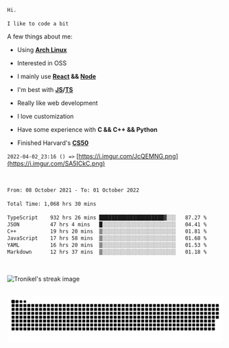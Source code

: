 ```
Hi.

I like to code a bit
```

A few things about me:

-   Using **[Arch Linux](https://archlinux.org/)**

-   Interested in OSS

-   I mainly use **[React](https://reactjs.org/) && [Node](https://nodejs.org/en/)**

-   I'm best with **[JS](https://www.javascript.com/)/[TS](https://www.typescriptlang.org/)**

-   Really like web development

-   I love customization

-   Have some experience with **C && C++ && Python**

-   Finished Harvard's **[CS50](https://cs50.harvard.edu)**

`2022-04-02_23:16 () =>` [https://i.imgur.com/JcQEMNG.png](https://i.imgur.com/SA5ICkC.png)

<br>

<!--START_SECTION:waka-->

```text
From: 08 October 2021 - To: 01 October 2022

Total Time: 1,068 hrs 30 mins

TypeScript    932 hrs 26 mins █████████████████████▓░░░   87.27 %
JSON          47 hrs 4 mins   █░░░░░░░░░░░░░░░░░░░░░░░░   04.41 %
C++           19 hrs 20 mins  ▒░░░░░░░░░░░░░░░░░░░░░░░░   01.81 %
JavaScript    17 hrs 58 mins  ▒░░░░░░░░░░░░░░░░░░░░░░░░   01.68 %
YAML          16 hrs 20 mins  ▒░░░░░░░░░░░░░░░░░░░░░░░░   01.53 %
Markdown      12 hrs 37 mins  ▒░░░░░░░░░░░░░░░░░░░░░░░░   01.18 %
```

<!--END_SECTION:waka-->

<br>

<p><img align="center" src="https://github-readme-streak-stats.herokuapp.com/?user=Tronikelis&theme=dark" alt="Tronikel's streak image" /></p>

<br>

<img title="" src="https://raw.githubusercontent.com/Tronikelis/Tronikelis/output/github-contribution-grid-snake.svg" alt="very cool snake thingey" data-align="left">
